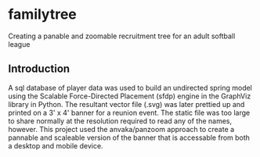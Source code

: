 # familytree
Creating a panable and zoomable recruitment tree for an adult softball league

## Introduction
A sql database of player data was used to build an undirected spring model using the Scalable Force-Directed Placement (sfdp) engine in the GraphViz library in Python. The resultant vector file (.svg) was later prettied up and printed on a 3' x 4' banner for a reunion event. The static file was too large to share normally at the resolution required to read any of the names, however. This project used the anvaka/panzoom approach to create a pannable and scaleable version of the banner that is accessable from both a desktop and mobile device.
